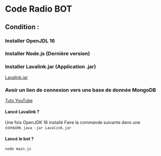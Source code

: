 # Code Radio BOT

## Condition :

### Installer OpenJDL 16
### Installer Node.js (Dernière version)
### Installer Lavalink.jar (Application .jar)
[Lavalink.jar](https://ci.fredboat.com/viewLog.html?buildId=lastSuccessful&buildTypeId=Lavalink_Build&tab=artifacts&guest=1)

### Avoir un lien de connexion vers une base de donnée MongoDB
[Tuto YouTube](https://www.youtube.com/watch?v=d4-Seyz3zAU)

#### Lancé Lavalink ?
Une fois OpenJDK 16 installé 
Faire la commande suivante dans une console.
`java -jar Lavalink.jar`

#### Lancé le bot ?
`node main.js`